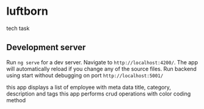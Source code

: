 # luftborn
tech task

## Development server

Run `ng serve` for a dev server. Navigate to `http://localhost:4200/`. The app will automatically reload if you change any of the source files.
Run backend using start without debugging on port `http://localhost:5001/`


this app displays a list of employee with meta data title, category, description and tags 
this app performs crud operations with color coding method
